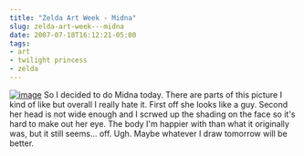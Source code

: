 ```yaml
---
title: "Zelda Art Week - Midna"
slug: zelda-art-week---midna
date: 2007-07-18T16:12:21-05:00
tags:
- art
- twilight princess
- zelda
---
```

[![](http://www.dxprog.com/pics/Midna.jpg "image")](http://www.dxprog.com/pics/Midna.jpg)
So I decided to do Midna today. There are parts of this picture I kind of like but overall I really hate it. First off she looks like a guy. Second her head is not wide enough and I scrwed up the shading on the face so it's hard to make out her eye. The body I'm happier with than what it originally was, but it still seems... off. Ugh. Maybe whatever I draw tomorrow will be better.
